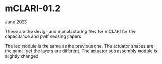 # mCLARI-01.2

June 2023

These are the design and manufacturing files for mCLARI for the capacitance and pvdf sensing papers

The leg module is the same as the previous one. The actuator shapes are the same, yet the layers are different. The actuator sub assembly module is slightly changed.

